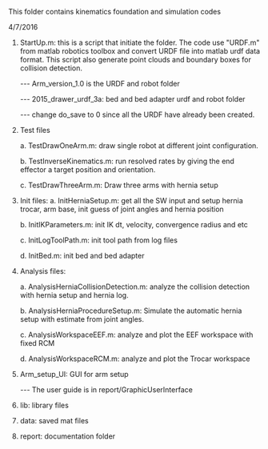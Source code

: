 This folder contains kinematics foundation and simulation codes

4/7/2016

1. StartUp.m: this is a script that initiate the folder. The code use "URDF.m" from matlab robotics toolbox and convert URDF file into matlab urdf data format. This script also generate point clouds and boundary boxes for collision detection.

    --- Arm_version_1.0 is the URDF and robot folder

    --- 2015_drawer_urdf_3a: bed and bed adapter urdf and robot folder

    --- change do_save to 0 since all the URDF have already been created.

2. Test files

	a. TestDrawOneArm.m: draw single robot at different joint configuration.

	b. TestInverseKinematics.m: run resolved rates by giving the end effector a target position and orientation.
    
    c. TestDrawThreeArm.m: Draw three arms with hernia setup

3. Init files:
	a. InitHerniaSetup.m: get all the SW input and setup hernia trocar, arm base, init guess of joint angles and hernia position

	b. InitIKParameters.m: init IK dt, velocity, convergence radius and etc

	c. InitLogToolPath.m: init tool path from log files

    d. InitBed.m: init bed and bed adapter

4. Analysis files:

	a. AnalysisHerniaCollisionDetection.m: analyze the collision detection with hernia setup and hernia log.

	b. AnalysisHerniaProcedureSetup.m: Simulate the automatic hernia setup with estimate from joint angles.

	c. AnalysisWorkspaceEEF.m: analyze and plot the EEF workspace with fixed RCM

	d. AnalysisWorkspaceRCM.m: analyze and plot the Trocar workspace

5. Arm_setup_UI: GUI for arm setup

    --- The user guide is in report/GraphicUserInterface

6. lib: library files

7. data: saved mat files

8. report: documentation folder
